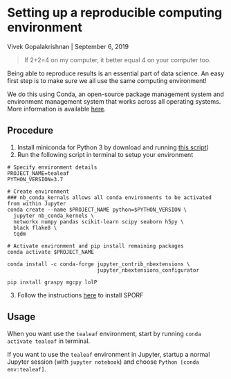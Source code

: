 # Setting up a reproducible computing environment

Vivek Gopalakrishnan | September 6, 2019

> If 2+2=4 on my computer, it better equal 4 on your computer too.

Being able to reproduce results is an essential part of data science.
An easy first step is to make sure we all use the same computing environment!

We do this using Conda, an open-source package management system and environment 
management system that works across all operating systems. More information is
available [here](https://conda.io/en/latest/).

## Procedure

1. Install miniconda for Python 3 by download and running [this script](https://repo.anaconda.com/miniconda/Miniconda3-latest-MacOSX-x86_64.sh))
2. Run the following script in terminal to setup your environment
```
# Specify environment details
PROJECT_NAME=tealeaf
PYTHON_VERSION=3.7

# Create environment
### nb_conda_kernals allows all conda environments to be activated from within Jupyter
conda create --name $PROJECT_NAME python=$PYTHON_VERSION \
  jupyter nb_conda_kernels \
  networkx numpy pandas scikit-learn scipy seaborn h5py \
  black flake8 \
  tqdm
 
# Activate environment and pip install remaining packages
conda activate $PROJECT_NAME

conda install -c conda-forge jupyter_contrib_nbextensions \
                             jupyter_nbextensions_configurator

pip install graspy mgcpy lolP
```
3. Follow the instructions [here](https://rerf.neurodata.io/install.html#mac) to install SPORF

## Usage

When you want use the `tealeaf` environment, start by running `conda activate tealeaf` in terminal.

If you want to use the `tealeaf` environment in Jupyter, startup a normal Jupyter session
(with `jupyter notebook`) and choose `Python [conda env:tealeaf]`. 
